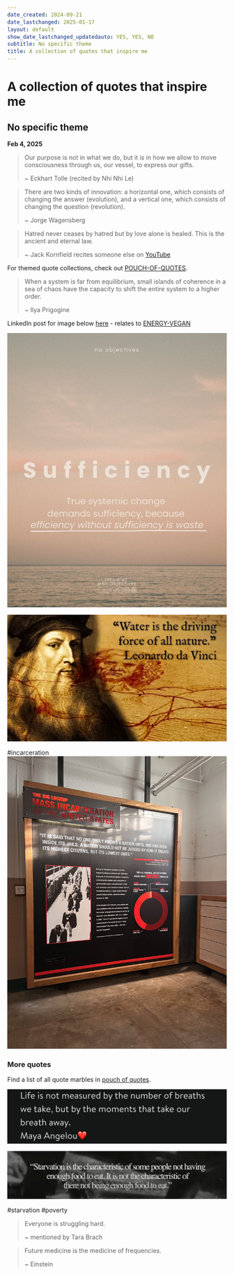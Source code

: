 ```yaml
---
date_created: 2024-09-21
date_lastchanged: 2025-01-17
layout: default
show_date_lastchanged_updatedauto: YES, YES, NO
subtitle: No specific theme
title: A collection of quotes that inspire me
---
```

# A collection of quotes that inspire me
## No specific theme

**Feb 4, 2025**
> Our purpose is not in what we do, but it is in how we allow to move consciousness through us, our vessel, to express our gifts.
> 
> ~ Eckhart Tolle (recited by Nhi Nhi Le)

>There are two kinds of innovation: a horizontal one, which consists of changing the answer (evolution), and a vertical one, which consists of changing the question (revolution). 
>
>~ Jorge Wagensberg

> Hatred never ceases by hatred but by love alone is healed. This is the ancient and eternal law. 
> 
> ~ Jack Kornfield recites someone else on [YouTube](https://youtu.be/fIQz3Ez4ETs?si=yIeHEvuo5ejWcsJO&t=1037)

For themed quote collections, check out [POUCH-OF-QUOTES](POUCH-OF-QUOTES.md).

>When a system is far from equilibrium, small islands of coherence in a sea of chaos have the capacity to shift the entire system to a higher order.
>
>~ Ilya Prigogine

LinkedIn post for image below [here](https://www.linkedin.com/posts/kasper-benjamin-reimer-bj%C3%B8rkskov-660a4899_sufficiency-energytransition-noobjectives-activity-7281923698872246272-t3h9?utm_source=share&utm_medium=member_desktop) - relates to [ENERGY-VEGAN](ENERGY-VEGAN.md)

![](media/Pasted%20image%2020250114172649.png)

![](media/D8A7D429-E1A0-4424-909D-6659A86C5078.jpeg)

#incarceration
![](media/IMG_4741.jpeg)
### More quotes
Find a list of all quote marbles in [pouch of quotes](POUCH-OF-QUOTES.md).


![](media/IMG_4776.jpeg)


![](media/cleanshot_2024-09-11-at-14-16-35@2x.png)

#starvation #poverty 


> Everyone is struggling hard.
> 
> ~ mentioned by Tara Brach 


>Future medicine is the medicine of frequencies.
>
>~ Einstein


